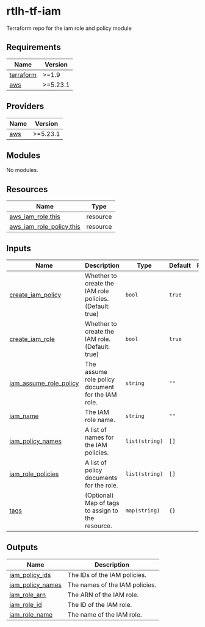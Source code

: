 # rtlh-tf-iam
Terraform repo for the iam role and policy module

<!-- BEGIN_TF_DOCS -->
## Requirements

| Name | Version |
|------|---------|
| <a name="requirement_terraform"></a> [terraform](#requirement\_terraform) | >=1.9 |
| <a name="requirement_aws"></a> [aws](#requirement\_aws) | >=5.23.1 |

## Providers

| Name | Version |
|------|---------|
| <a name="provider_aws"></a> [aws](#provider\_aws) | >=5.23.1 |

## Modules

No modules.

## Resources

| Name | Type |
|------|------|
| [aws_iam_role.this](https://registry.terraform.io/providers/hashicorp/aws/latest/docs/resources/iam_role) | resource |
| [aws_iam_role_policy.this](https://registry.terraform.io/providers/hashicorp/aws/latest/docs/resources/iam_role_policy) | resource |

## Inputs

| Name | Description | Type | Default | Required |
|------|-------------|------|---------|:--------:|
| <a name="input_create_iam_policy"></a> [create\_iam\_policy](#input\_create\_iam\_policy) | Whether to create the IAM role policies. (Default: true) | `bool` | `true` | no |
| <a name="input_create_iam_role"></a> [create\_iam\_role](#input\_create\_iam\_role) | Whether to create the IAM role. (Default: true) | `bool` | `true` | no |
| <a name="input_iam_assume_role_policy"></a> [iam\_assume\_role\_policy](#input\_iam\_assume\_role\_policy) | The assume role policy document for the IAM role. | `string` | `""` | no |
| <a name="input_iam_name"></a> [iam\_name](#input\_iam\_name) | The IAM role name. | `string` | `""` | no |
| <a name="input_iam_policy_names"></a> [iam\_policy\_names](#input\_iam\_policy\_names) | A list of names for the IAM policies. | `list(string)` | `[]` | no |
| <a name="input_iam_role_policies"></a> [iam\_role\_policies](#input\_iam\_role\_policies) | A list of policy documents for the role. | `list(string)` | `[]` | no |
| <a name="input_tags"></a> [tags](#input\_tags) | (Optional) Map of tags to assign to the resource. | `map(string)` | `{}` | no |

## Outputs

| Name | Description |
|------|-------------|
| <a name="output_iam_policy_ids"></a> [iam\_policy\_ids](#output\_iam\_policy\_ids) | The IDs of the IAM policies. |
| <a name="output_iam_policy_names"></a> [iam\_policy\_names](#output\_iam\_policy\_names) | The names of the IAM policies. |
| <a name="output_iam_role_arn"></a> [iam\_role\_arn](#output\_iam\_role\_arn) | The ARN of the IAM role. |
| <a name="output_iam_role_id"></a> [iam\_role\_id](#output\_iam\_role\_id) | The ID of the IAM role. |
| <a name="output_iam_role_name"></a> [iam\_role\_name](#output\_iam\_role\_name) | The name of the IAM role. |
<!-- END_TF_DOCS -->

